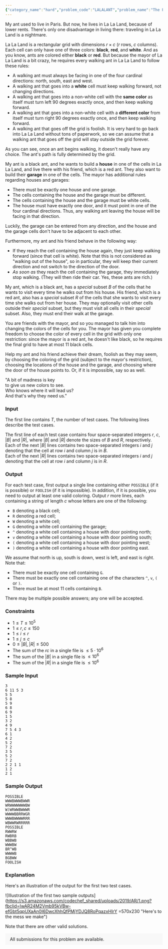 ```yaml
---
{"category_name":"hard","problem_code":"LALALANT","problem_name":"The Fools Who Dream","problemComponents":{"constraints":"","constraintsState":false,"subtasks":"","subtasksState":false,"inputFormat":"","inputFormatState":false,"outputFormat":"","outputFormatState":false,"sampleTestCases":{}},"video_editorial_url":"","languages_supported":{"0":"CPP14","1":"C","2":"JAVA","3":"PYTH 3.6","4":"CPP17","5":"PYTH","6":"PYP3","7":"CS2","8":"ADA","9":"PYPY","10":"TEXT","11":"PAS fpc","12":"NODEJS","13":"RUBY","14":"PHP","15":"GO","16":"HASK","17":"TCL","18":"PERL","19":"SCALA","20":"LUA","21":"kotlin","22":"BASH","23":"JS","24":"LISP sbcl","25":"rust","26":"PAS gpc","27":"BF","28":"CLOJ","29":"R","30":"D","31":"CAML","32":"FORT","33":"ASM","34":"swift","35":"FS","36":"WSPC","37":"LISP clisp","38":"SQL","39":"SCM guile","40":"PERL6","41":"ERL","42":"CLPS","43":"ICK","44":"NICE","45":"PRLG","46":"ICON","47":"COB","48":"SCM chicken","49":"PIKE","50":"SCM qobi","51":"ST","52":"NEM"},"max_timelimit":4,"source_sizelimit":50000,"problem_author":"kevinsogo","problem_tester":null,"date_added":"25-12-2019","tags":{"0":"kevinsogo"},"problem_difficulty_level":"Hard","best_tag":"","editorial_url":"","time":{"view_start_date":1577730600,"submit_start_date":1577730600,"visible_start_date":1577730600,"end_date":1735669800},"is_direct_submittable":false,"problemDiscussURL":"https://discuss.codechef.com/search?q=LALALANT","is_proctored":false,"visitedContests":{},"layout":"problem"}
---
```

My ant used to live in Paris. But now, he lives in La La Land, because of lower rents. There's only one disadvantage in living there: traveling in La La Land is a nightmare. 

La La Land is a rectangular grid with dimensions $r\times c$ ($r$ rows, $c$ columns). Each cell can only have one of three colors: **black**, **red**, and **white**. And as you know, ants are colored either **black** or **red**. But because the mayor of La La Land is a bit crazy, he requires every walking ant in La La Land to follow these rules:

- A walking ant must always be facing in one of the four cardinal directions: north, south, east and west.
- A walking ant that goes into a **white** cell must keep walking forward, not changing directions. 
- A walking ant that goes into a non-white cell with the **same color** as itself must turn left 90 degrees exactly once, and then keep walking forward.
- A walking ant that goes into a non-white cell with a **different color** from itself must turn right 90 degrees exactly once, and then keep walking forward.
- A walking ant that goes off the grid is foolish. It is very hard to go back into La La Land without tons of paperwork, so we can assume that a walking ant that goes off the grid will stay outside the grid forever.

As you can see, once an ant begins walking, it doesn't really have any choice. The ant's path is fully determined by the grid.

My ant is a black ant, and he wants to build a **house** in one of the cells in La La Land, and live there with his friend, which is a red ant. They also want to build their **garage** in one of the cells. The mayor has additional rules regarding houses and garages:

- There must be exactly one house and one garage.
- The cells containing the house and the garage must be different.
- The cells containing the house and the garage must be white cells.
- The house must have exactly one door, and it must point in one of the four cardinal directions. Thus, any walking ant leaving the house will be facing in that direction.

Luckily, the garage can be entered from any direction, and the house and the garage cells don't have to be adjacent to each other.

Furthermore, my ant and his friend behave in the following way:

- If they reach the cell containing the house again, they just keep walking forward (since that cell is white). Note that this is not considered as "walking out of the house", so in particular, they will keep their current direction and not switch to the direction of the door.
- _As soon as_ they reach the cell containing the garage, they immediately stop walking. (They will then ride their car. Yes, these ants are rich.)

My ant, which is a black ant, has a *special* subset $B$ of the cells that he wants to visit every time he walks out from his house. His friend, which is a red ant, also has a *special* subset $R$ of the cells that she wants to visit every time she walks out from her house. They may optionally visit other cells outside their *special* subset, but they must visit all cells in their *special* subset. Also, they must end their walk at the garage. 

You are friends with the mayor, and so you managed to talk him into changing the colors of the cells for you. The mayor has given you complete freedom to choose the color of every cell in the grid with only one restriction: since the mayor is a red ant, he doesn't like black, so he requires the final grid to have at most $11$ black cells.

Help my ant and his friend achieve their dream, foolish as they may seem, by choosing the coloring of the grid (subject to the mayor's restriction), choosing the locations of the house and the garage, and choosing where the door of the house points to. Or, if it is impossible, say so as well.

"A bit of madness is key  
to give us new colors to see.  
Who knows where it will lead us?  
And that's why they need us."


### Input

The first line contains $T$, the number of test cases. The following lines describe the test cases.  

The first line of each test case contains four space-separated integers $r$, $c$, $|B|$ and $|R|$, where $|B|$ and $|R|$ denote the sizes of $B$ and $R$, respectively.  
Each of the next $|B|$ lines contains two space-separated integers $i$ and $j$ denoting that the cell at row $i$ and column $j$ is in $B$.  
Each of the next $|R|$ lines contains two space-separated integers $i$ and $j$ denoting that the cell at row $i$ and column $j$ is in $R$.  

### Output

For each test case, first output a single line containing either `POSSIBLE` (if it is possible) or `FOOLISH` (if it is impossible). In addition, if it is possible, you need to output at least one valid coloring. Output $r$ more lines, each containing a string of length $c$ whose letters are one of the following:

- `B` denoting a black cell;
- `R` denoting a red cell;
- `W` denoting a white cell;
- `G` denoting a white cell containing the garage;
- `^` denoting a white cell containing a house with door pointing north;
- `v` denoting a white cell containing a house with door pointing south;
- `(` denoting a white cell containing a house with door pointing west;
- `)` denoting a white cell containing a house with door pointing east.

We assume that north is up, south is down, west is left, and east is right. Note that:

- There must be exactly one cell containing `G`. 
- There must be exactly one cell containing one of the characters `^`, `v`, `(` or `)`. 
- There must be at most $11$ cells containing `B`. 

There may be multiple possible answers; any one will be accepted.

### Constraints 

- $1 \leq T \leq 10^5$  
- $1 \le r, c \le 150$  
- $1 \le i \le r$  
- $1 \le j \le c$  
- $0 \le |B|, |R| \le 500$  
- The sum of the $rc$ in a single file is $\le 5\cdot 10^6$  
- The sum of the $|B|$ in a single file is $\le 10^6$  
- The sum of the $|R|$ in a single file is $\le 10^6$  

### Sample Input

    3
    6 11 5 3
    5 5
    5 8
    5 9
    6 8
    6 9
    1 5
    3 2
    4 9
    7 5 4 3
    6 1
    4 2
    5 2
    7 2
    3 5
    5 2
    7 2
    2 2 1 1
    1 2
    2 1


### Sample Output

    POSSIBLE
    WWWBWWWBWWR
    WRWWWWWWWBW
    W)WRWWBWWWR
    WWWWBBRRWGR
    WWWBWWWWRRR
    WBWWRWRRRRR
    POSSIBLE
    RWWRW
    RWBRB
    WBBWB
    WWWBW
    BR^WB
    WWWWB
    BGBWW
    FOOLISH

### Explanation  

Here's an illustration of the output for the first two test cases.

![Illustration of the first two sample outputs](https://s3.amazonaws.com/codechef_shared/uploads/2019/AR/1.png?fbclid=IwAR24M2Vmb95kVBw-efGbt5qpUXaAn0I6DwcXhhQfPMjYDJQ8RoPqazxHIrY =570x230 "Here's to the mess we make")

Note that there are other valid solutions.

<aside style='background: #f8f8f8;padding: 10px 15px;'><div>All submissions for this problem are available.</div></aside>